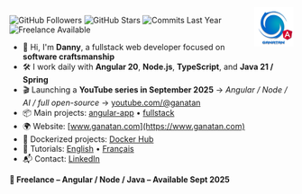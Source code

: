 <img src="./ui/ganatan-about-github.png" align="right" width="70" height="70" alt="logo ganatan">

![GitHub Followers](https://img.shields.io/badge/Followers-432-blue?style=flat-square&logo=github)
![GitHub Stars](https://img.shields.io/badge/★%20Stars-1.5k-blue?style=flat-square&logo=github)
![Commits Last Year](https://img.shields.io/badge/Commits-1255-blue?style=flat-square&logo=git)
![Freelance Available](https://img.shields.io/badge/Freelance-Available-brightgreen?style=flat-square&logo=angular)

- 👋 Hi, I'm **Danny**, a fullstack web developer focused on **software craftsmanship**
- 🛠️ I work daily with **Angular 20**, **Node.js**, **TypeScript**, and **Java 21 / Spring**
- 🎬 Launching a **YouTube series in September 2025** → *Angular / Node / AI / full open-source*
  → [youtube.com/@ganatan](https://www.youtube.com/@ganatan)
- 📦 Main projects: [angular-app](https://github.com/ganatan/angular-app) • [fullstack](https://github.com/ganatan/fullstack)
- 🌍 Website: [www.ganatan.com](https://www.ganatan.com)
- 🐳 Dockerized projects: [Docker Hub](https://hub.docker.com/u/ganatan)
- 📘 Tutorials: [English](https://www.ganatan.com/en/tutorials) • [Français](https://www.ganatan.com/tutorials)
- 📬 Contact: [LinkedIn](https://www.linkedin.com/in/dannyganatan)

**📅 Freelance – Angular / Node / Java – Available Sept 2025**

